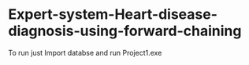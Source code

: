 # Expert-system-Heart-disease-diagnosis-using-forward-chaining
To run just Import databse and run Project1.exe
